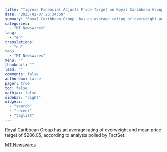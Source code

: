 ```yaml
---
title: "Tigress Financial Adjusts Price Target on Royal Caribbean Group to $330 From $270"
date: "2025-02-07 23:34:58"
summary: "Royal Caribbean Group  has an average rating of overweight and mean price target of $286.05, according to analysts polled by FactSet."
categories:
  - "MT Newswires"
lang:
  - "en"
translations:
  - "en"
tags:
  - "MT Newswires"
menu: ""
thumbnail: ""
lead: ""
comments: false
authorbox: false
pager: true
toc: false
mathjax: false
sidebar: "right"
widgets:
  - "search"
  - "recent"
  - "taglist"
---
```


Royal Caribbean Group has an average rating of overweight and mean price target of $286.05, according to analysts polled by FactSet.

[MT Newswires](https://www.tradingview.com/news/mtnewswires.com:20250207:A3312681:0/)
